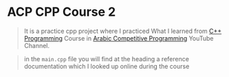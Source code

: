# ACP CPP Course 2


> It is a practice cpp project where I practiced What I learned from [C++ Programming](https://www.youtube.com/playlist?list=PLPt2dINI2MIZPFq6HyUB1Uhxdh1UDnZMS) Course in [Arabic Competitive Programming](https://www.youtube.com/channel/UC8OxKsmAyrGAfBiluhpLkbA) YouTube Channel.

> in the `main.cpp` file you will find at the heading a reference documentation which I looked up online during the course

